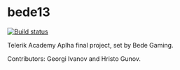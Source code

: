 # bede13
[![Build status](https://dev.azure.com/hristodgunov/hristodgunov/_apis/build/status/Bede13-Master-CI)](https://dev.azure.com/hristodgunov/hristodgunov/_build/latest?definitionId=1) 

Telerik Academy Aplha final project, set by Bede Gaming.

Contributors: Georgi Ivanov and Hristo Gunov.
